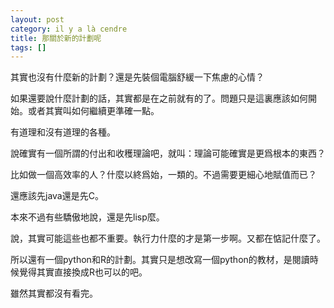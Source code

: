 ```yaml
---
layout: post
category: il y a là cendre
title: 那關於新的計劃呢
tags: []
---
```


其實也沒有什麼新的計劃？還是先裝個電腦舒緩一下焦慮的心情？

如果還要說什麼計劃的話，其實都是在之前就有的了。問題只是這裏應該如何開始。或者其實叫如何繼續更準確一點。

有道理和沒有道理的各種。

說確實有一個所謂的付出和收穫理論吧，就叫：理論可能確實是更爲根本的東西？

比如做一個高效率的人？什麼以終爲始，一類的。不過需要更細心地賦值而已？

還應該先java還是先C。

本來不過有些驕傲地說，還是先lisp麼。

說，其實可能這些也都不重要。執行力什麼的才是第一步啊。又都在惦記什麼了。

所以還有一個python和R的計劃。其實只是想改寫一個python的教材，是閱讀時候覺得其實直接換成R也可以的吧。

雖然其實都沒有看完。


<!-- more -->
